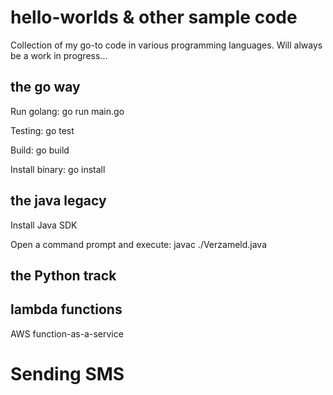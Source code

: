 # hello-worlds & other sample code
Collection of my go-to code in various programming languages. Will always be a work in progress...

## the go way
Run golang: go run main.go

Testing: go test

Build: go build

Install binary: go install

## the java legacy
Install Java SDK

Open a command prompt and execute: javac ./Verzameld.java

## the Python track


## lambda functions

AWS function-as-a-service

# Sending SMS
